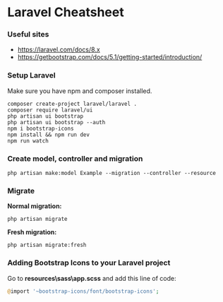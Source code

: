 # Laravel Cheatsheet

### Useful sites
- https://laravel.com/docs/8.x
- https://getbootstrap.com/docs/5.1/getting-started/introduction/

### Setup Laravel
Make sure you have npm and composer installed.
```
composer create-project laravel/laravel .
composer require laravel/ui
php artisan ui bootstrap
php artisan ui bootstrap --auth
npm i bootstrap-icons
npm install && npm run dev
npm run watch
```

### Create model, controller and migration
```
php artisan make:model Example --migration --controller --resource   
```

### Migrate
**Normal migration:**
```
php artisan migrate   
```
**Fresh migration:**
```
php artisan migrate:fresh
```

### Adding Bootstrap Icons to your Laravel project
Go to **resources\sass\app.scss** and add this line of code:
```php
@import '~bootstrap-icons/font/bootstrap-icons';
```
